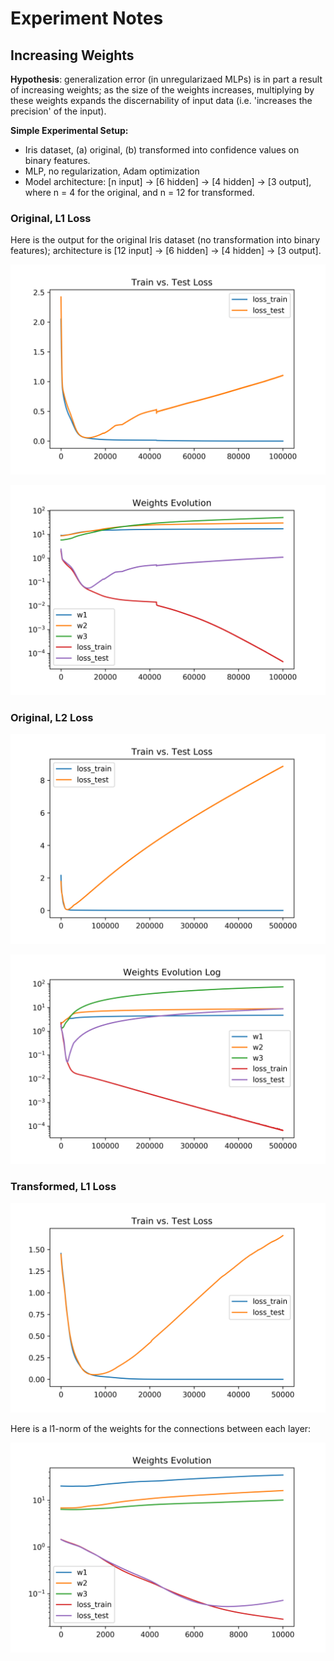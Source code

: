 # Experiment Notes

## Increasing Weights

**Hypothesis**: generalization error (in unregularizaed MLPs) is in
 part a result of increasing weights; as the size of the weights
 increases, multiplying by these weights expands the discernability of
 input data (i.e. 'increases the precision' of the input). 

**Simple Experimental Setup:**

- Iris dataset, (a) original, (b) transformed into confidence values
  on binary features.
- MLP, no regularization, Adam optimization
- Model architecture: [n input] -> [6 hidden] -> [4 hidden] -> [3
  output], where n = 4 for the original, and n = 12 for transformed.

### Original, L1 Loss

Here is the output for the original Iris dataset (no transformation
into binary features); architecture is [12 input] -> [6 hidden] -> [4
hidden] -> [3 output].

<img src="./output/weights_increasing_original/loss.png" alt="Train
vs. Test loss"/>

<img src="./output/weights_increasing_original/weights_evolution_zoom.png"
alt="Weights Evolution zoomed-in" />

### Original, L2 Loss

<img src="./output/l2_weights_original/loss.png" alt="Train vs. Test
loss"/>

<img src="./output/l2_weights_original/weights_evolution_zoom.png"
alt="Weights Evolution zoomed-in" />

### Transformed, L1 Loss
<img src="./output/weights_increasing/loss.png" alt="Train vs. Test
loss"/>

Here is a l1-norm of the weights for the connections between each
layer:

<img src="./output/weights_increasing/weights_evolution_zoom.png"
alt="Weights Evolution zoomed-in" />
